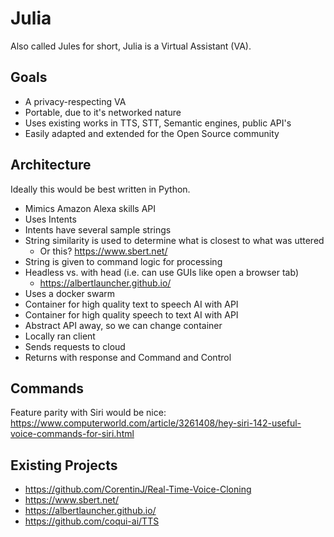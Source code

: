 # Julia

Also called Jules for short, Julia is a Virtual Assistant (VA).

## Goals

- A privacy-respecting VA
- Portable, due to it's networked nature
- Uses existing works in TTS, STT, Semantic engines, public API's
- Easily adapted and extended for the Open Source community

## Architecture

Ideally this would be best written in Python.

- Mimics Amazon Alexa skills API
- Uses Intents
- Intents have several sample strings
- String similarity is used to determine what is closest to what was uttered
  - Or this? https://www.sbert.net/
- String is given to command logic for processing
- Headless vs. with head (i.e. can use GUIs like open a browser tab)
  - https://albertlauncher.github.io/
- Uses a docker swarm
- Container for high quality text to speech AI with API
- Container for high quality speech to text AI with API
- Abstract API away, so we can change container
- Locally ran client
- Sends requests to cloud
- Returns with response and Command and Control

## Commands

Feature parity with Siri would be nice:
https://www.computerworld.com/article/3261408/hey-siri-142-useful-voice-commands-for-siri.html

## Existing Projects

- https://github.com/CorentinJ/Real-Time-Voice-Cloning
- https://www.sbert.net/
- https://albertlauncher.github.io/
- https://github.com/coqui-ai/TTS
